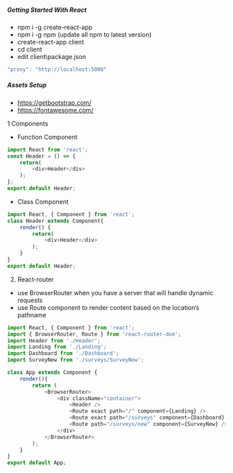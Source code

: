 ##### Getting Started With React
* npm i -g create-react-app
* npm i -g npm (update all npm to latest version)
* create-react-app client
* cd client
* edit client\package.json
```javascript
"proxy": "http://localhost:5000"
```
##### Assets Setup
* https://getbootstrap.com/
* https://fontawesome.com/

1 Components
* Function Component
```javascript
import React from 'react';
const Header = () => {
    return(
        <div>Header</div>
    );
};
export default Header;
```
* Class Component
```javascript
import React, { Component } from 'react';
class Header extends Component{
    render() {
        return(
            <div>Header</div>
        );
    }
}
export default Header;
```
2. React-router
* use BrowserRouter when you have a server that will handle dynamic requests
* use Route component to render content based on the location’s pathname
```javascript
import React, { Component } from 'react';
import { BrowserRouter, Route } from 'react-router-dom';
import Header from './Header';
import Landing from './Landing';
import Dashboard from './Dashboard';
import SurveyNew from './surveys/SurveyNew';

class App extends Component {
    render(){
        return (
            <BrowserRouter>
                <div className="container">
                    <Header />
                    <Route exact path="/" component={Landing} />
                    <Route exact path="/surveys" component={Dashboard} />
                    <Route path="/surveys/new" component={SurveyNew} />
                </div>
            </BrowserRouter>
        );
    }
}
export default App;
```
